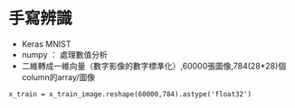 # **手寫辨識**
- Keras MNIST
- numpy ： 處理數值分析
- 二維轉成一維向量（數字影像的數字標準化）,60000張圖像,784(28*28)個column的array/圖像
```
x_train = x_train_image.reshape(60000,784).astype('float32')
```